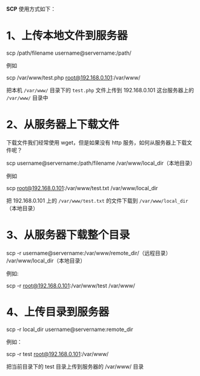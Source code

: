 **SCP** 使用方式如下：

# 1、上传本地文件到服务器

scp /path/filename username@servername:/path/

例如

scp /var/www/test.php root@192.168.0.101:/var/www/

把本机 `/var/www/` 目录下的 `test.php` 文件上传到 192.168.0.101 这台服务器上的 `/var/www/` 目录中

# 2、从服务器上下载文件

下载文件我们经常使用 wget，但是如果没有 http 服务，如何从服务器上下载文件呢？

scp username@servername:/path/filename /var/www/local_dir（本地目录）

例如

scp root@192.168.0.101:/var/www/test.txt /var/www/local_dir

把 192.168.0.101 上的 `/var/www/test.txt` 的文件下载到 `/var/www/local_dir`（本地目录）

# 3、从服务器下载整个目录

scp -r username@servername:/var/www/remote_dir/（远程目录） /var/www/local_dir（本地目录）

例如:

scp -r root@192.168.0.101:/var/www/test /var/www/

# 4、上传目录到服务器

scp -r local_dir username@servername:remote_dir

例如：

scp -r test root@192.168.0.101:/var/www/

把当前目录下的 test 目录上传到服务器的 /var/www/ 目录